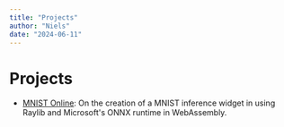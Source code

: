 ```yaml
---
title: "Projects"
author: "Niels"
date: "2024-06-11"
---
```


# Projects
* [MNIST Online](mnist-online.html): On the creation of a MNIST inference widget in using Raylib and Microsoft's ONNX runtime in WebAssembly.
